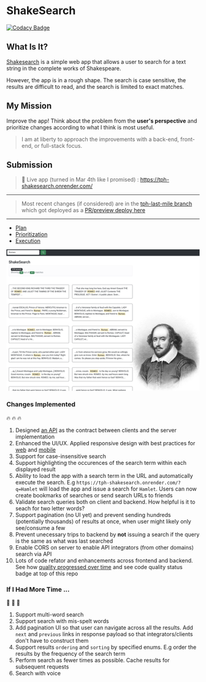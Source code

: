 # ShakeSearch

[![Codacy Badge](https://app.codacy.com/project/badge/Grade/7fc94d170eff459eb06cf0ee4eb82579)](https://www.codacy.com/gh/chalu/shakesearch/dashboard?utm_source=github.com&utm_medium=referral&utm_content=chalu/shakesearch&utm_campaign=Badge_Grade)

## What Is It?

[Shakesearch](https://pulley-shakesearch.onrender.com/) is a simple web app that allows a user to search for a text string in the complete works of Shakespeare.

However, the app is in a rough shape. The search is case sensitive, the results are difficult to read, and the search is limited to exact matches.

## My Mission

Improve the app!
Think about the problem from the **user's perspective** and prioritize changes according to what I think is most useful.

> I am at liberty to approach the improvements with a back-end, front-end, or full-stack focus.

## Submission

> :rocket: Live app (turned in Mar 4th like I promised) : https://tph-shakesearch.onrender.com/
---
> Most recent changes (if considered) are in the [tph-last-mile branch](https://github.com/chalu/shakesearch/tree/tph-last-mile) which got deployed as a [PR/preview deploy here](https://tph-shakesearch-pr-39.onrender.com)

---

- [Plan](https://github.com/users/chalu/projects/1/views/1)
- [Prioritization](https://github.com/users/chalu/projects/1/views/3)
- [Execution](https://github.com/users/chalu/projects/1/views/2)

![ShakeSearch](./app-on-desktop.png "ShakeSearch")

### Changes Implemented

:fire: :fire: :fire:

1.  Designed [an API](https://tph-shakesearch.onrender.com/api/) as the contract between clients and the server implementation
2.  Enhanced the UI/UX. Applied responsive design with best practices for [web](https://pagespeed.web.dev/report?url=https%3A%2F%2Ftph-shakesearch.onrender.com%2F&form_factor=desktop) and [mobile](https://pagespeed.web.dev/report?url=https%3A%2F%2Ftph-shakesearch.onrender.com%2F)
3.  Support for case-insensitive search
4.  Support highlighting the occurences of the search term within each displayed result
5.  Ability to load the app with a search term in the URL and automatically execute the search. E.g `https://tph-shakesearch.onrender.com/?q=Hamlet` will load the app and issue a search for `Hamlet`. Users can now create bookmarks of searches or send search URLs to friends
6.  Validate search queries both on client and backend. How helpful is it to seach for two letter words?
7.  Support pagination (no UI yet) and prevent sending hundreds (potentially thousands) of results at once, when user might likely only see/consume a few
8.  Prevent unecessary trips to backend by **not** issuing a search if the query is the same as what was last searched
9.  Enable CORS on server to enable API integrators (from other domains) search via API
10. Lots of code refator and enhancements across frontend and backend. See how [quality progressed over time](https://app.codacy.com/gh/chalu/shakesearch/dashboard?branch=dev) and see code quality status badge at top of this repo

### If I Had More Time ...

:muscle: :muscle: :muscle:

1.  Support multi-word search
2.  Support search with mis-spelt words
3.  Add pagination UI so that user can navigate across all the results. Add `next` and `previous` links in response payload so that integrators/clients don't have to construct them
4.  Support results `ordering` and `sorting` by specified enums. E.g order the results by the frequency of the search term
5.  Perform search as fewer times as possible. Cache results for subsequent requests
6.  Search with voice
